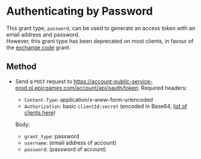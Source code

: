 # Authenticating by Password
This grant type, `password`, can be used to generate an access token with an email address and password.  
However, this grant type has been deprecated on most clients, in favour of the [exchange code](https://github.com/MixV2/EpicResearch/blob/master/docs/auth/exchange_code.md) grant.

## Method
- Send a `POST` request to https://account-public-service-prod.ol.epicgames.com/account/api/oauth/token:
  Required headers:
  - `Content-Type`: application/x-www-form-urlencoded  
  - `Authorization`: basic `clientId:secret` (encoded in Base64, [list of clients here](https://github.com/MixV2/EpicResearch/blob/master/docs/auth/auth_clients.md))    
  
  Body:
  - `grant_type`: password
  - `username`: (email address of account)
  - `password`: (password of account)
